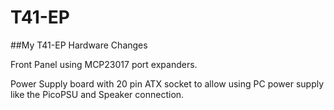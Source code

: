 # T41-EP

##My T41-EP Hardware Changes

Front Panel using MCP23017 port expanders.

Power Supply board with 20 pin ATX socket to allow using PC power supply like the PicoPSU and Speaker connection.
